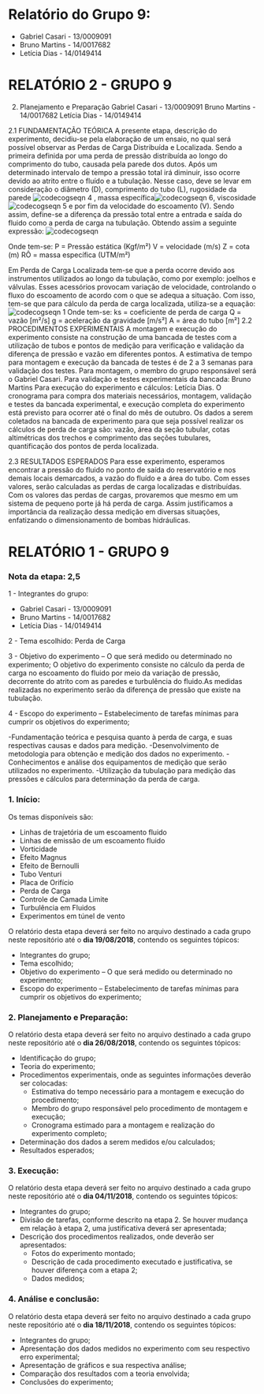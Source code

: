 # Relatório do Grupo 9: #

  - Gabriel Casari - 13/0009091
  - Bruno Martins - 14/0017682
  - Letícia Dias - 14/0149414

# RELATÓRIO 2 - GRUPO 9 #
2.	Planejamento e Preparação
Gabriel Casari - 13/0009091
Bruno Martins - 14/0017682
Letícia Dias - 14/0149414

2.1 FUNDAMENTAÇÃO TEÓRICA 
A presente etapa, descrição do experimento, decidiu-se pela elaboração de um ensaio, no qual será possível observar as Perdas de Carga Distribuída e Localizada. Sendo a primeira definida por uma perda de pressão distribuída ao longo do comprimento do tubo, causada pela parede dos dutos. Após um determinado intervalo de tempo a pressão total irá diminuir, isso ocorre devido ao atrito entre o fluído e a tubulação. Nesse caso, deve se levar em consideração o diâmetro (D), comprimento do tubo (L), rugosidade da parede ![codecogseqn 4](https://user-images.githubusercontent.com/42454195/44633136-15f17b00-a95d-11e8-9ffb-3ebddface159.gif)
, massa específica![codecogseqn 6](https://user-images.githubusercontent.com/42454195/44633192-f0b13c80-a95d-11e8-9536-7470ca3627b0.gif), viscosidade ![codecogseqn 5](https://user-images.githubusercontent.com/42454195/44633175-adef6480-a95d-11e8-82b0-17035bc0d7bb.gif) e por fim da velocidade do escoamento (V).
            	Sendo assim, define-se a diferença da pressão total entre a entrada e saída do fluido como a perda de carga na tubulação. Obtendo assim a seguinte expressão:
                         ![codecogseqn](https://user-images.githubusercontent.com/42454195/44632668-f6eeeb00-a954-11e8-9aff-b05253e13c08.gif)

 
Onde tem-se:
P = Pressão estática (Kgf/m²)
V = velocidade (m/s)
Z = cota (m)
RÔ = massa específica (UTM/m²)
            	
Em Perda de Carga Localizada tem-se que a perda ocorre devido aos instrumentos utilizados ao longo da tubulação, como por exemplo: joelhos e válvulas. Esses acessórios provocam variação de velocidade, controlando o fluxo do escoamento de acordo com o que se adequa a situação. Com isso, tem-se que para cálculo da perda de carga localizada, utiliza-se a equação:
                                ![codecogseqn 1](https://user-images.githubusercontent.com/42454195/44632678-2c93d400-a955-11e8-83c7-522d204b0024.gif)
Onde tem-se:
ks = coeficiente de perda de carga
Q = vazão [m²/s]
g = aceleração da gravidade [m/s²]
A = área do tubo [m²]
2.2 PROCEDIMENTOS EXPERIMENTAIS
	A montagem e execução do experimento consiste na construção de uma bancada de testes com a utilização de tubos e pontos de medição para verificação e validação da diferença de pressão e vazão em diferentes pontos.
A estimativa de tempo  para montagem e execução da bancada de testes é de 2 a 3 semanas para validação dos testes.
Para montagem, o membro do grupo responsável será o Gabriel Casari.
Para validação e testes experimentais da bancada: Bruno Martins
Para execução do experimento e cálculos: Letícia Dias.
O cronograma para compra dos materiais necessários, montagem, validação e testes da bancada experimental, e execução completa do experimento está previsto para ocorrer até o final do mês de outubro.
Os dados a serem coletados na bancada de experimento para que seja possível realizar os cálculos de perda de carga são: vazão, área da seção tubular, cotas altimétricas dos trechos e comprimento das seções tubulares, quantificação dos pontos de perda localizada.

2.3 RESULTADOS ESPERADOS
	Para esse experimento, esperamos encontrar a pressão do fluido no ponto de saída do reservatório e nos demais locais demarcados, a vazão do fluído e a área do tubo. Com esses valores, serão calculadas as perdas de carga localizadas e distribuídas. 
	Com os valores das perdas de cargas, provaremos que mesmo em um sistema de pequeno porte já há perda de carga. Assim justificamos a importância da realização dessa medição em diversas situações, enfatizando o dimensionamento de bombas hidráulicas. 


# RELATÓRIO 1 - GRUPO 9 #

### Nota da etapa: 2,5 ###

1 - Integrantes do grupo:

- Gabriel Casari - 13/0009091
- Bruno Martins - 14/0017682
- Letícia Dias - 14/0149414

2 - Tema escolhido: Perda de Carga

3 - Objetivo do experimento – O que será medido ou determinado no experimento;
O objetivo do experimento consiste no cálculo da perda de carga no escoamento do fluido por meio da variação de pressão, decorrente do atrito com as paredes e turbulência do fluido.As medidas realizadas no experimento serão da diferença de pressão que existe na tubulação.

4 - Escopo do experimento – Estabelecimento de tarefas mínimas para cumprir os objetivos do experimento;

-Fundamentação teórica e pesquisa quanto à perda de carga, e suas respectivas causas e dados para medição.
-Desenvolvimento de metodologia para obtenção e medição dos dados no experimento.
-Conhecimentos e análise dos equipamentos de medição que serão utilizados no experimento.
-Utilização da tubulação para medição das pressões e cálculos para determinação da perda de carga.
### 1.	Início: ###

Os temas disponíveis são:

-	Linhas de trajetória de um escoamento fluido
-	Linhas de emissão de um escoamento fluido
-	Vorticidade
-	Efeito Magnus
-	Efeito de Bernoulli
- Tubo Venturi
-	Placa de Orifício
-	Perda de Carga
-	Controle de Camada Limite
-	Turbulência em Fluidos
-	Experimentos em túnel de vento

O relatório desta etapa deverá ser feito no arquivo destinado a cada grupo neste repositório até o **dia 19/08/2018**, contendo os seguintes tópicos:

-	Integrantes do grupo;
-	Tema escolhido;
-	Objetivo do experimento – O que será medido ou determinado no experimento;
-	Escopo do experimento – Estabelecimento de tarefas mínimas para cumprir os objetivos do experimento;

### 2.	Planejamento e Preparação: ###


O relatório desta etapa deverá ser feito no arquivo destinado a cada grupo neste repositório até o **dia 26/08/2018**, contendo os seguintes tópicos:

- Identificação do grupo;
- Teoria do experimento;
- Procedimentos experimentais, onde as seguintes informações deverão ser colocadas:
    - Estimativa do tempo necessário para a montagem e execução do procedimento;
    - Membro do grupo responsável pelo procedimento de montagem e execução;
    - Cronograma estimado para a montagem e realização do experimento completo;
- Determinação dos dados a serem medidos e/ou calculados;
- Resultados esperados;


### 3.	Execução: ###

O relatório desta etapa deverá ser feito no arquivo destinado a cada grupo neste repositório até o **dia 04/11/2018**, contendo os seguintes tópicos:

- Integrantes do grupo;
- Divisão de tarefas, conforme descrito na etapa 2. Se houver mudança em relação à etapa 2, uma justificativa deverá ser apresentada;
- Descrição dos procedimentos realizados, onde deverão ser apresentados:
  - Fotos do experimento montado;
  - Descrição de cada procedimento executado e justificativa, se houver diferença com a etapa 2;
  - Dados medidos;


### 4.	Análise e conclusão: ###


O relatório desta etapa deverá ser feito no arquivo destinado a cada grupo neste repositório até o **dia 18/11/2018**, contendo os seguintes tópicos:

-	Integrantes do grupo;
-	Apresentação dos dados medidos no experimento com seu respectivo erro experimental;
-	Apresentação de gráficos e sua respectiva análise;
-	Comparação dos resultados com a teoria envolvida;
-	Conclusões do experimento;
